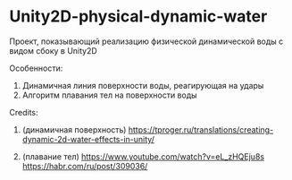 # Unity2D-physical-dynamic-water

Проект, показывающий реализацию физической динамической воды с видом сбоку в Unity2D

Особенности:
1. Динамичная линия поверхности воды, реагирующая на удары
2. Алгоритм плавания тел на поверхности воды

Credits:
1. (динамичная поверхность)
https://tproger.ru/translations/creating-dynamic-2d-water-effects-in-unity/

2. (плавание тел)
https://www.youtube.com/watch?v=eL_zHQEju8s
https://habr.com/ru/post/309036/
